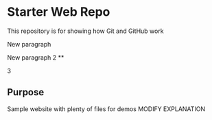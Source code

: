 # Starter Web Repo

This repository is for showing how Git and GitHub work

New paragraph

New paragraph 2 **

3

## Purpose

Sample website with plenty of files for demos MODIFY EXPLANATION